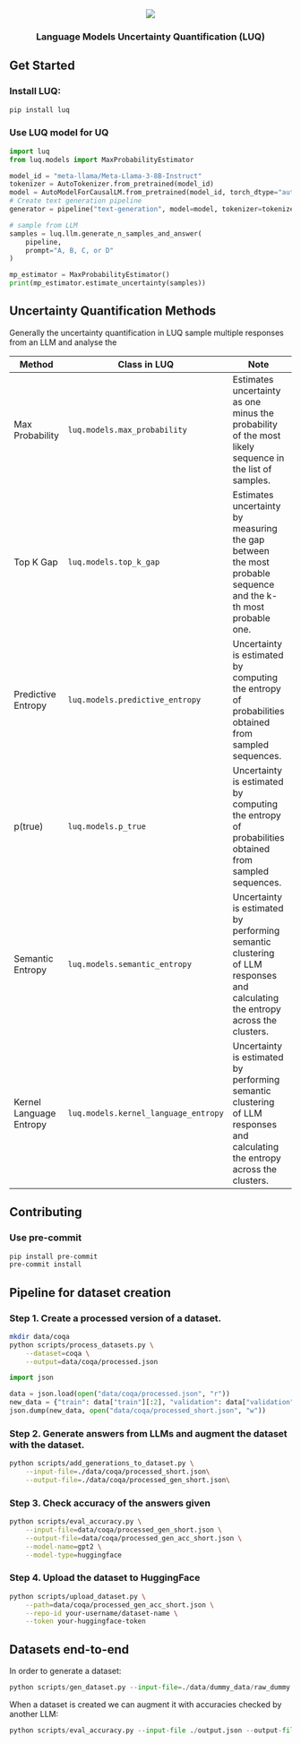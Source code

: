 <div align="center">
<img src="docs/static/luq-logo.png">
</div>

<h3 align="center">
Language Models Uncertainty Quantification (LUQ)
</h3>

## Get Started

### Install LUQ:
```bash
pip install luq
```

### Use LUQ model for UQ
```python
import luq
from luq.models import MaxProbabilityEstimator

model_id = "meta-llama/Meta-Llama-3-8B-Instruct"
tokenizer = AutoTokenizer.from_pretrained(model_id)
model = AutoModelForCausalLM.from_pretrained(model_id, torch_dtype="auto", device_map="auto")
# Create text generation pipeline
generator = pipeline("text-generation", model=model, tokenizer=tokenizer)

# sample from LLM
samples = luq.llm.generate_n_samples_and_answer(
    pipeline,
    prompt="A, B, C, or D"
)

mp_estimator = MaxProbabilityEstimator()
print(mp_estimator.estimate_uncertainty(samples))
```

## Uncertainty Quantification Methods
Generally the uncertainty quantification in LUQ sample multiple responses from an LLM and analyse the

| Method  | Class in LUQ | Note | Reference     |
| ------------- | ------------- | ------------- | ------------- |
| Max Probability | `luq.models.max_probability` | Estimates uncertainty as one minus the probability of the most likely sequence in the list of samples. | -  |
| Top K Gap | `luq.models.top_k_gap` | Estimates uncertainty by measuring the gap between the most probable sequence and the k-th most probable one. | -  |
| Predictive Entropy  | `luq.models.predictive_entropy` | Uncertainty is estimated by computing the entropy of probabilities obtained from sampled sequences. | https://arxiv.org/pdf/2002.07650 |
| p(true)  | `luq.models.p_true` | Uncertainty is estimated by computing the entropy of probabilities obtained from sampled sequences. | https://arxiv.org/pdf/2002.07650 |
| Semantic Entropy  | `luq.models.semantic_entropy` | Uncertainty is estimated by performing semantic clustering of LLM responses and calculating the entropy across the clusters. | https://arxiv.org/abs/2302.09664 |
| Kernel Language Entropy  | `luq.models.kernel_language_entropy` | Uncertainty is estimated by performing semantic clustering of LLM responses and calculating the entropy across the clusters. | https://arxiv.org/abs/2405.20003 |

## Contributing
### Use pre-commit
```bash
pip install pre-commit
pre-commit install
```

## Pipeline for dataset creation
### Step 1. Create a processed version of a dataset.
```bash
mkdir data/coqa
python scripts/process_datasets.py \
    --dataset=coqa \
    --output=data/coqa/processed.json
```

```python
import json

data = json.load(open("data/coqa/processed.json", "r"))
new_data = {"train": data["train"][:2], "validation": data["validation"][:2]}
json.dump(new_data, open("data/coqa/processed_short.json", "w"))
```


### Step 2. Generate answers from LLMs and augment the dataset with the dataset.
```bash
python scripts/add_generations_to_dataset.py \
    --input-file=./data/coqa/processed_short.json\
    --output-file=./data/coqa/processed_gen_short.json\
```
### Step 3. Check accuracy of the answers given
```bash
python scripts/eval_accuracy.py \
    --input-file=data/coqa/processed_gen_short.json \
    --output-file=data/coqa/processed_gen_acc_short.json \
    --model-name=gpt2 \
    --model-type=huggingface
```
### Step 4. Upload the dataset to HuggingFace
```bash
python scripts/upload_dataset.py \
    --path=data/coqa/processed_gen_acc_short.json \
    --repo-id your-username/dataset-name \
    --token your-huggingface-token
```

## Datasets end-to-end
In order to generate a dataset:
```python
python scripts/gen_dataset.py --input-file=./data/dummy_data/raw_dummy.json --output-file=./output.json
```

When a dataset is created we can augment it with accuracies checked by another LLM:
```python
python scripts/eval_accuracy.py --input-file ./output.json --output-file test.json --model-name=gpt2 --model-type=huggingface
```
